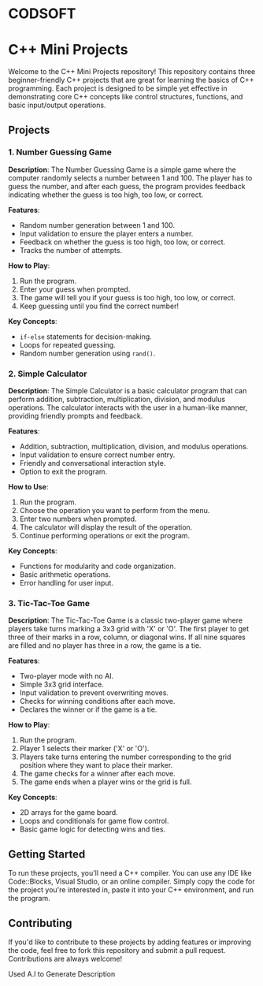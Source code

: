 # CODSOFT
# C++ Mini Projects

Welcome to the C++ Mini Projects repository! This repository contains three beginner-friendly C++ projects that are great for learning the basics of C++ programming. Each project is designed to be simple yet effective in demonstrating core C++ concepts like control structures, functions, and basic input/output operations.

## Projects

### 1. Number Guessing Game

**Description**: The Number Guessing Game is a simple game where the computer randomly selects a number between 1 and 100. The player has to guess the number, and after each guess, the program provides feedback indicating whether the guess is too high, too low, or correct.

**Features**:
- Random number generation between 1 and 100.
- Input validation to ensure the player enters a number.
- Feedback on whether the guess is too high, too low, or correct.
- Tracks the number of attempts.

**How to Play**:
1. Run the program.
2. Enter your guess when prompted.
3. The game will tell you if your guess is too high, too low, or correct.
4. Keep guessing until you find the correct number!

**Key Concepts**:
- `if-else` statements for decision-making.
- Loops for repeated guessing.
- Random number generation using `rand()`.

### 2. Simple Calculator

**Description**: The Simple Calculator is a basic calculator program that can perform addition, subtraction, multiplication, division, and modulus operations. The calculator interacts with the user in a human-like manner, providing friendly prompts and feedback.

**Features**:
- Addition, subtraction, multiplication, division, and modulus operations.
- Input validation to ensure correct number entry.
- Friendly and conversational interaction style.
- Option to exit the program.

**How to Use**:
1. Run the program.
2. Choose the operation you want to perform from the menu.
3. Enter two numbers when prompted.
4. The calculator will display the result of the operation.
5. Continue performing operations or exit the program.

**Key Concepts**:
- Functions for modularity and code organization.
- Basic arithmetic operations.
- Error handling for user input.

### 3. Tic-Tac-Toe Game

**Description**: The Tic-Tac-Toe Game is a classic two-player game where players take turns marking a 3x3 grid with 'X' or 'O'. The first player to get three of their marks in a row, column, or diagonal wins. If all nine squares are filled and no player has three in a row, the game is a tie.

**Features**:
- Two-player mode with no AI.
- Simple 3x3 grid interface.
- Input validation to prevent overwriting moves.
- Checks for winning conditions after each move.
- Declares the winner or if the game is a tie.

**How to Play**:
1. Run the program.
2. Player 1 selects their marker ('X' or 'O').
3. Players take turns entering the number corresponding to the grid position where they want to place their marker.
4. The game checks for a winner after each move.
5. The game ends when a player wins or the grid is full.

**Key Concepts**:
- 2D arrays for the game board.
- Loops and conditionals for game flow control.
- Basic game logic for detecting wins and ties.

## Getting Started

To run these projects, you'll need a C++ compiler. You can use any IDE like Code::Blocks, Visual Studio, or an online compiler. Simply copy the code for the project you're interested in, paste it into your C++ environment, and run the program.

## Contributing

If you'd like to contribute to these projects by adding features or improving the code, feel free to fork this repository and submit a pull request. Contributions are always welcome!

Used A.I to Generate Description 
